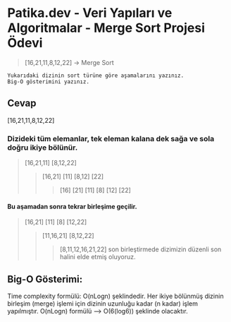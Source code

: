 # Patika.dev - Veri Yapıları ve Algoritmalar - Merge Sort Projesi Ödevi
>[16,21,11,8,12,22] -> Merge Sort

    Yukarıdaki dizinin sort türüne göre aşamalarını yazınız.
    Big-O gösterimini yazınız.

## Cevap
[16,21,11,8,12,22]

### Dizideki tüm elemanlar, tek eleman kalana dek sağa ve sola doğru ikiye bölünür.

>[16,21,11]    [8,12,22]
>>[16,21] [11]        [8,12] [22]
>>>[16] [21]   [11]        [8] [12]  [22]

#### Bu aşamadan sonra tekrar birleşime geçilir.

>[16,21] [11] [8] [12,22]
>>[11,16,21] [8,12,22]
>>>[8,11,12,16,21,22] son birleştirmede dizimizin düzenli son halini elde etmiş oluyoruz.

## Big-O Gösterimi:
Time complexity formülü: O(nLogn) şeklindedir. Her ikiye bölünmüş dizinin birleşim (merge) işlemi için dizinin uzunluğu kadar (n kadar) işlem yapılmıştır. O(nLogn) formülü --> O(6(log6)) şeklinde olacaktır.
